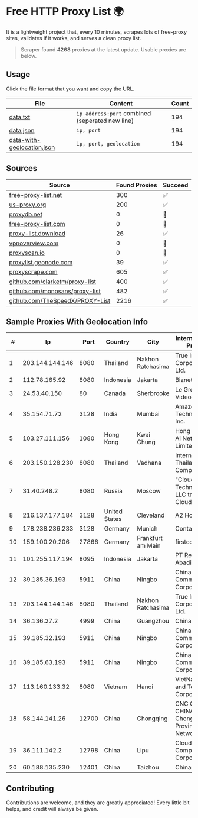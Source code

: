 
# Free HTTP Proxy List 🌍

It is a lightweight project that, every 10 minutes, scrapes lots of free-proxy sites, validates if it works, and serves a clean proxy list.


> Scraper found **4268** proxies at the latest update. Usable proxies are below.

## Usage

Click the file format that you want and copy the URL.


|File|Content|Count|
|----|-------|-----|
|[data.txt](https://raw.githubusercontent.com/themiralay/Proxy-List-World/master/data.txt)|`ip_address:port` combined (seperated new line)|194|
|[data.json](https://raw.githubusercontent.com/themiralay/Proxy-List-World/master/data.json)|`ip, port`|194|
|[data-with-geolocation.json](https://raw.githubusercontent.com/themiralay/Proxy-List-World/master/data-with-geolocation.json)|`ip, port, geolocation`|194|

## Sources

|Source|Found Proxies|Succeed|
|------|-------------|-------|
|[free-proxy-list.net](https://free-proxy-list.net)|300|✅|
|[us-proxy.org](https://www.us-proxy.org)|200|✅|
|[proxydb.net](http://proxydb.net)|0|🚫|
|[free-proxy-list.com](https://free-proxy-list.com/?page=&port=&type%5B%5D=http&type%5B%5D=https&up_time=0&search=Search)|0|🚫|
|[proxy-list.download](https://www.proxy-list.download/HTTP)|26|✅|
|[vpnoverview.com](https://vpnoverview.com/privacy/anonymous-browsing/free-proxy-servers)|0|🚫|
|[proxyscan.io](https://www.proxyscan.io)|0|🚫|
|[proxylist.geonode.com](https://proxylist.geonode.com/api/proxy-list?limit=300&page=1&sort_by=lastChecked&sort_type=desc&protocols=http,https)|39|✅|
|[proxyscrape.com](https://api.proxyscrape.com/v2/?request=displayproxies&protocol=http&timeout=10000&country=all&ssl=all&anonymity=all)|605|✅|
|[github.com/clarketm/proxy-list](https://raw.githubusercontent.com/clarketm/proxy-list/master/proxy-list-raw.txt)|400|✅|
|[github.com/monosans/proxy-list](https://raw.githubusercontent.com/monosans/proxy-list/main/proxies/http.txt)|482|✅|
|[github.com/TheSpeedX/PROXY-List](https://raw.githubusercontent.com/TheSpeedX/PROXY-List/master/http.txt)|2216|✅|


## Sample Proxies With Geolocation Info

|#|Ip|Port|Country|City|Internet Service Provider|
|-|--|----|-------|----|-------------------------|
|1|203.144.144.146|8080|Thailand|Nakhon Ratchasima|True Internet Corporation CO. Ltd.|
|2|112.78.165.92|8080|Indonesia|Jakarta|Biznet Networks|
|3|24.53.40.150|80|Canada|Sherbrooke|Le Groupe Videotron Ltee|
|4|35.154.71.72|3128|India|Mumbai|Amazon Technologies Inc.|
|5|103.27.111.156|1080|Hong Kong|Kwai Chung|Hong Kong San Ai Net Int'l Limited|
|6|203.150.128.230|8080|Thailand|Vadhana|Internet Thailand Company Ltd|
|7|31.40.248.2|8080|Russia|Moscow|"Cloud Technologies" LLC trading as Cloud.ru|
|8|216.137.177.184|3128|United States|Cleveland|A2 Hosting, Inc.|
|9|178.238.236.233|3128|Germany|Munich|Contabo GmbH|
|10|159.100.20.206|27866|Germany|Frankfurt am Main|firstcolo GmbH|
|11|101.255.117.194|8095|Indonesia|Jakarta|PT Remala Abadi|
|12|39.185.36.193|5911|China|Ningbo|China Mobile Communications Corporation|
|13|203.144.144.146|8080|Thailand|Nakhon Ratchasima|True Internet Corporation CO. Ltd.|
|14|36.136.27.2|4999|China|Guangzhou|China Mobile|
|15|39.185.32.193|5911|China|Ningbo|China Mobile Communications Corporation|
|16|39.185.63.193|5911|China|Ningbo|China Mobile Communications Corporation|
|17|113.160.133.32|8080|Vietnam|Hanoi|VietNam Post and Telecom Corporation|
|18|58.144.141.26|12700|China|Chongqing|CNC Group CHINA169 Chongqing Province Network|
|19|36.111.142.2|12798|China|Lipu|Cloud Computing Corporation|
|20|60.188.135.230|12401|China|Taizhou|Chinanet|



## Contributing

Contributions are welcome, and they are greatly appreciated! Every
little bit helps, and credit will always be given.

